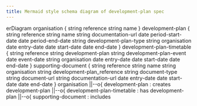 ```yaml
---
title: Mermaid style schema diagram of development-plan spec
---
```

erDiagram
    organisation {
        string reference
        string name
    }
    development-plan {
        string reference
        string name
        string documentation-url
        date period-start-date
        date period-end-date
        string development-plan-type
        string organisation
        date entry-date
        date start-date
        date end-date
    }
    development-plan-timetable {
        string reference
        string development-plan
        string development-plan-event
        date event-date
        string organisation
        date entry-date
        date start-date
        date end-date
    }
    supporting-document {
        string reference
        string name
        string organisation
        string development-plan_reference
        string document-type
        string document-url
        string documentation-url
        date entry-date
        date start-date
        date end-date
    }
    organisation ||--o{ development-plan : creates
    development-plan ||--o{ development-plan-timetable : has
    development-plan ||--o{ supporting-document : includes
